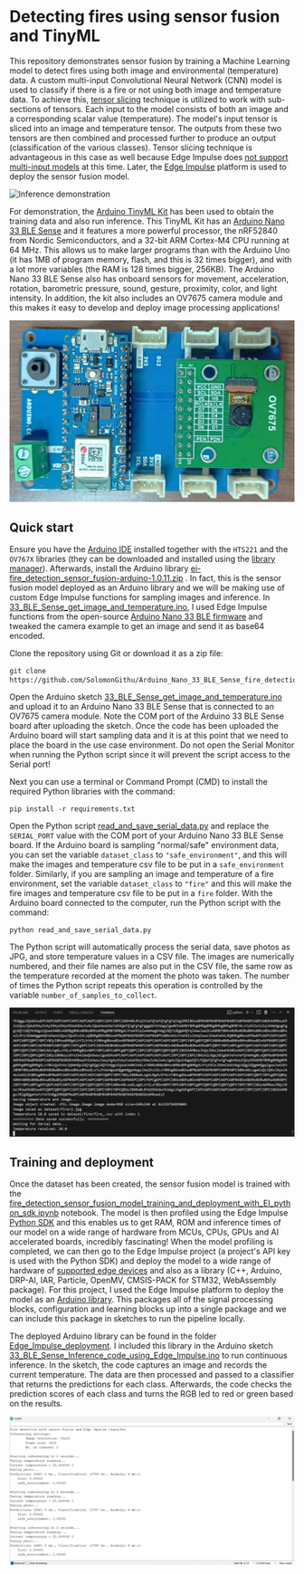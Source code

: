 # Detecting fires using sensor fusion and TinyML

This repository demonstrates sensor fusion by training a Machine Learning model to detect fires using both image and environmental (temperature) data. A custom multi-input Convolutional Neural Network (CNN) model is used to classify if there is a fire or not using both image and temperature data. To achieve this, [tensor slicing](https://www.tensorflow.org/guide/tensor_slicing) technique is utilized to work with sub-sections of tensors. Each input to the model consists of both an image and a corresponding scalar value (temperature). The model's input tensor is sliced into an image and temperature tensor. The outputs from these two tensors are then combined and processed further to produce an output (classification of the various classes). Tensor slicing technique is advantageous in this case as well because Edge Impulse does [not support multi-input models](https://forum.edgeimpulse.com/t/could-not-work-with-multi-input-tflite-model/7216) at this time. Later, the [Edge Impulse](https://edgeimpulse.com/) platform is used to deploy the sensor fusion model.

![Inference demonstration](media/inference_demonstration.png)

For demonstration, the [Arduino TinyML Kit](https://store.arduino.cc/products/arduino-tiny-machine-learning-kit) has been used to obtain the training data and also run inference. This TinyML Kit has an [Arduino Nano 33 BLE Sense](https://store-usa.arduino.cc/products/arduino-nano-33-ble-sense) and it features a more powerful processor, the nRF52840 from Nordic Semiconductors, and a 32-bit ARM Cortex-M4 CPU running at 64 MHz. This allows us to make larger programs than with the Arduino Uno (it has 1MB of program memory, flash, and this is 32 times bigger), and with a lot more variables (the RAM is 128 times bigger, 256KB). The Arduino Nano 33 BLE Sense also has onboard sensors for movement, acceleration, rotation, barometric pressure, sound, gesture, proximity, color, and light intensity. In addition, the kit also includes an OV7675 camera module and this makes it easy to develop and deploy image processing applications!

![Arduino TinyML Kit](media/Arduino_TinyML_Kit.jpg)

## Quick start

Ensure you have the [Arduino IDE](https://www.arduino.cc/en/software) installed together with the ```HTS221``` and the ```OV767X``` libraries (they can be downloaded and installed using the [library manager](https://docs.arduino.cc/software/ide-v1/tutorials/installing-libraries/)). Afterwards, install the Arduino library [ei-fire_detection_sensor_fusion-arduino-1.0.11.zip](Edge_Impulse_Arduino_library/ei-fire_detection_sensor_fusion-arduino-1.0.11.zip) . In fact, this is the sensor fusion model deployed as an Arduino library and we will be making use of custom Edge Impulse functions for sampling images and inference. In [33_BLE_Sense_get_image_and_temperature.ino](33_BLE_Sense_get_image_and_temperature/33_BLE_Sense_get_image_and_temperature.ino), I used Edge Impulse functions from the open-source [Arduino Nano 33 BLE firmware](https://github.com/edgeimpulse/firmware-arduino-nano-33-ble-sense/blob/master/src/sensors/ei_camera.cpp) and tweaked the camera example to get an image and send it as base64 encoded.

Clone the repository using Git or download it as a zip file:
```
git clone https://github.com/SolomonGithu/Arduino_Nano_33_BLE_Sense_fire_detection_using_sensor_fusion.git
```

Open the Arduino sketch [33_BLE_Sense_get_image_and_temperature.ino](33_BLE_Sense_get_image_and_temperature/33_BLE_Sense_get_image_and_temperature.ino) and upload it to an Arduino Nano 33 BLE Sense that is connected to an OV7675 camera module. Note the COM port of the Arduino 33 BLE Sense board after uploading the sketch. Once the code has been uploaded the Arduino board will start sampling data and it is at this point that we need to place the board in the use case environment. Do not open the Serial Monitor when running the Python script since it will prevent the script access to the Serial port!

Next you can use a terminal or Command Prompt (CMD) to install the required Python libraries with the command:
```
pip install -r requirements.txt
```

Open the Python script [read_and_save_serial_data.py](read_and_save_serial_data.py) and replace the ```SERIAL_PORT``` value with the COM port of your Arduino Nano 33 BLE Sense board. If the Arduino board is sampling "normal/safe" environment data, you can set the variable ```dataset_class``` to ```"safe_environment"```, and this will make the images and temperature csv file to be put in a ```safe_environment``` folder. Similarly, if you are sampling an image and temperature of a fire environment, set the variable ```dataset_class``` to ```"fire"``` and this will make the fire images and temperature csv file to be put in a ```fire``` folder. With the Arduino board connected to the computer, run the Python script with the command:
```
python read_and_save_serial_data.py
```
The Python script will automatically process the serial data, save photos as JPG, and store temperature values in a CSV file. The images are numerically numbered, and their file names are also put in the CSV file, the same row as the temperature recorded at the moment the photo was taken. The number of times the Python script repeats this operation is controlled by the variable ```number_of_samples_to_collect```.

![Python script logs](media/python_script_logs.png)

## Training and deployment

Once the dataset has been created, the sensor fusion model is trained with the [fire_detection_sensor_fusion_model_training_and_deployment_with_EI_python_sdk.ipynb](notebook/fire_detection_sensor_fusion_model_training_and_deployment_with_EI_python_sdk.ipynb) notebook. The model is then profiled using the Edge Impulse [Python SDK](https://docs.edgeimpulse.com/docs/tools/edge-impulse-python-sdk) and this enables us to get RAM, ROM and inference times of our model on a wide range of hardware from MCUs, CPUs, GPUs and AI accelerated boards, incredibly fascinating! When the model profiling is completed, we can then go to the Edge Impulse project (a project's API key is used with the Python SDK) and deploy the model to a wide range of hardware of [supported edge devices](https://docs.edgeimpulse.com/docs/edge-ai-hardware/edge-ai-hardware) and also as a library (C++, Arduino, DRP-AI, IAR, Particle, OpenMV, CMSIS-PACK for STM32, WebAssembly package). For this project, I used the Edge Impulse platform to deploy the model as an [Arduino library](https://docs.edgeimpulse.com/docs/run-inference/arduino-library). This packages all of the signal processing blocks, configuration and learning blocks up into a single package and we can include this package in sketches to run the pipeline locally.

The deployed Arduino library can be found in the folder [Edge_Impulse_deployment](Edge_Impulse_deployment/). I included this library in the Arduino sketch [33_BLE_Sense_Inference_code_using_Edge_Impulse.ino](33_BLE_Sense_Inference_code_using_Edge_Impulse/33_BLE_Sense_Inference_code_using_Edge_Impulse.ino) to run continuous inference. In the sketch, the code captures an image and records the current temperature. The data are then processed and passed to a classifier that returns the predictions for each class. Afterwards, the code checks the prediction scores of each class and turns the RGB led to red or green based on the results.

![Inference on Arduino board](media/Arduino_inference_logs.png)

